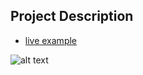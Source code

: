 ## Project Description

* [live example](https://learning-zone.github.io/website-templates/sb-admin-2)

![alt text](https://github.com/learning-zone/website-templates/blob/master/assets/sb-admin-2.png "sb-admin-2")

